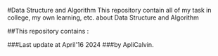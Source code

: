 #Data Structure and Algorithm
This repository contain all of my task in college, my own learning, etc. about Data Structure and Algorithm

##This repository contains :

###Last update at April'16 2024
###by ApliCalvin.

